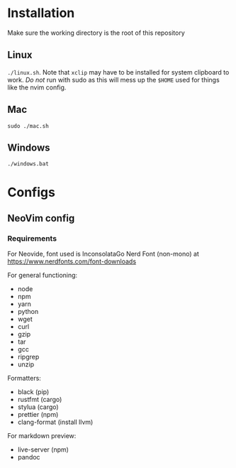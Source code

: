 # Installation

Make sure the working directory is the root of this repository

## Linux

`./linux.sh`.  Note that `xclip` may have to be installed for system clipboard to work.
_Do not_ run with sudo as this will mess up the `$HOME` used for things like the nvim config.

## Mac

`sudo ./mac.sh`

## Windows

`./windows.bat`

# Configs

## NeoVim config

### Requirements

For Neovide, font used is InconsolataGo Nerd Font (non-mono) at <https://www.nerdfonts.com/font-downloads>

For general functioning:

- node
- npm
- yarn
- python
- wget
- curl
- gzip
- tar
- gcc
- ripgrep
- unzip

Formatters:

- black (pip)
- rustfmt (cargo)
- stylua (cargo)
- prettier (npm)
- clang-format (install llvm)

For markdown preview:

- live-server (npm)
- pandoc
